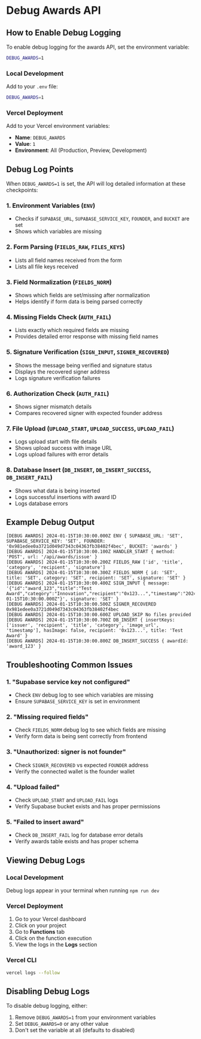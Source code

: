 # Debug Awards API

## How to Enable Debug Logging

To enable debug logging for the awards API, set the environment variable:

```bash
DEBUG_AWARDS=1
```

### Local Development
Add to your `.env` file:
```bash
DEBUG_AWARDS=1
```

### Vercel Deployment
Add to your Vercel environment variables:
- **Name**: `DEBUG_AWARDS`
- **Value**: `1`
- **Environment**: All (Production, Preview, Development)

## Debug Log Points

When `DEBUG_AWARDS=1` is set, the API will log detailed information at these checkpoints:

### 1. Environment Variables (`ENV`)
- Checks if `SUPABASE_URL`, `SUPABASE_SERVICE_KEY`, `FOUNDER`, and `BUCKET` are set
- Shows which variables are missing

### 2. Form Parsing (`FIELDS_RAW`, `FILES_KEYS`)
- Lists all field names received from the form
- Lists all file keys received

### 3. Field Normalization (`FIELDS_NORM`)
- Shows which fields are set/missing after normalization
- Helps identify if form data is being parsed correctly

### 4. Missing Fields Check (`AUTH_FAIL`)
- Lists exactly which required fields are missing
- Provides detailed error response with missing field names

### 5. Signature Verification (`SIGN_INPUT`, `SIGNER_RECOVERED`)
- Shows the message being verified and signature status
- Displays the recovered signer address
- Logs signature verification failures

### 6. Authorization Check (`AUTH_FAIL`)
- Shows signer mismatch details
- Compares recovered signer with expected founder address

### 7. File Upload (`UPLOAD_START`, `UPLOAD_SUCCESS`, `UPLOAD_FAIL`)
- Logs upload start with file details
- Shows upload success with image URL
- Logs upload failures with error details

### 8. Database Insert (`DB_INSERT`, `DB_INSERT_SUCCESS`, `DB_INSERT_FAIL`)
- Shows what data is being inserted
- Logs successful insertions with award ID
- Logs database errors

## Example Debug Output

```
[DEBUG AWARDS] 2024-01-15T10:30:00.000Z ENV { SUPABASE_URL: 'SET', SUPABASE_SERVICE_KEY: 'SET', FOUNDER: '0x981edee0a3721d049d7343c04363fb38402f4bec', BUCKET: 'awards' }
[DEBUG AWARDS] 2024-01-15T10:30:00.100Z HANDLER_START { method: 'POST', url: '/api/awards/issue' }
[DEBUG AWARDS] 2024-01-15T10:30:00.200Z FIELDS_RAW ['id', 'title', 'category', 'recipient', 'signature']
[DEBUG AWARDS] 2024-01-15T10:30:00.300Z FIELDS_NORM { id: 'SET', title: 'SET', category: 'SET', recipient: 'SET', signature: 'SET' }
[DEBUG AWARDS] 2024-01-15T10:30:00.400Z SIGN_INPUT { message: '{"id":"award_123","title":"Test Award","category":"Innovation","recipient":"0x123...","timestamp":"2024-01-15T10:30:00.000Z"}', signature: 'SET' }
[DEBUG AWARDS] 2024-01-15T10:30:00.500Z SIGNER_RECOVERED 0x981edee0a3721d049d7343c04363fb38402f4bec
[DEBUG AWARDS] 2024-01-15T10:30:00.600Z UPLOAD_SKIP No files provided
[DEBUG AWARDS] 2024-01-15T10:30:00.700Z DB_INSERT { insertKeys: ['issuer', 'recipient', 'title', 'category', 'image_url', 'timestamp'], hasImage: false, recipient: '0x123...', title: 'Test Award' }
[DEBUG AWARDS] 2024-01-15T10:30:00.800Z DB_INSERT_SUCCESS { awardId: 'award_123' }
```

## Troubleshooting Common Issues

### 1. "Supabase service key not configured"
- Check `ENV` debug log to see which variables are missing
- Ensure `SUPABASE_SERVICE_KEY` is set in environment

### 2. "Missing required fields"
- Check `FIELDS_NORM` debug log to see which fields are missing
- Verify form data is being sent correctly from frontend

### 3. "Unauthorized: signer is not founder"
- Check `SIGNER_RECOVERED` vs expected `FOUNDER` address
- Verify the connected wallet is the founder wallet

### 4. "Upload failed"
- Check `UPLOAD_START` and `UPLOAD_FAIL` logs
- Verify Supabase bucket exists and has proper permissions

### 5. "Failed to insert award"
- Check `DB_INSERT_FAIL` log for database error details
- Verify awards table exists and has proper schema

## Viewing Debug Logs

### Local Development
Debug logs appear in your terminal when running `npm run dev`

### Vercel Deployment
1. Go to your Vercel dashboard
2. Click on your project
3. Go to **Functions** tab
4. Click on the function execution
5. View the logs in the **Logs** section

### Vercel CLI
```bash
vercel logs --follow
```

## Disabling Debug Logs

To disable debug logging, either:
1. Remove `DEBUG_AWARDS=1` from your environment variables
2. Set `DEBUG_AWARDS=0` or any other value
3. Don't set the variable at all (defaults to disabled)

